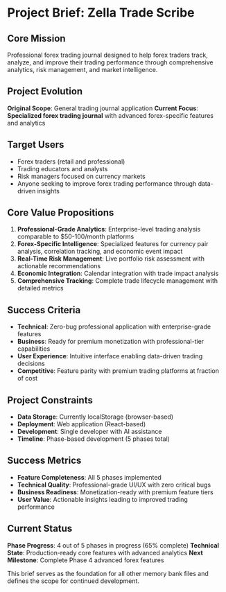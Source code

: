 # Project Brief: Zella Trade Scribe

## Core Mission
Professional forex trading journal designed to help forex traders track, analyze, and improve their trading performance through comprehensive analytics, risk management, and market intelligence.

## Project Evolution
**Original Scope**: General trading journal application
**Current Focus**: **Specialized forex trading journal** with advanced forex-specific features and analytics

## Target Users
- Forex traders (retail and professional)
- Trading educators and analysts
- Risk managers focused on currency markets
- Anyone seeking to improve forex trading performance through data-driven insights

## Core Value Propositions
1. **Professional-Grade Analytics**: Enterprise-level trading analysis comparable to $50-100/month platforms
2. **Forex-Specific Intelligence**: Specialized features for currency pair analysis, correlation tracking, and economic event impact
3. **Real-Time Risk Management**: Live portfolio risk assessment with actionable recommendations
4. **Economic Integration**: Calendar integration with trade impact analysis
5. **Comprehensive Tracking**: Complete trade lifecycle management with detailed metrics

## Success Criteria
- **Technical**: Zero-bug professional application with enterprise-grade features
- **Business**: Ready for premium monetization with professional-tier capabilities  
- **User Experience**: Intuitive interface enabling data-driven trading decisions
- **Competitive**: Feature parity with premium trading platforms at fraction of cost

## Project Constraints
- **Data Storage**: Currently localStorage (browser-based)
- **Deployment**: Web application (React-based)
- **Development**: Single developer with AI assistance
- **Timeline**: Phase-based development (5 phases total)

## Success Metrics
- **Feature Completeness**: All 5 phases implemented
- **Technical Quality**: Professional-grade UI/UX with zero critical bugs
- **Business Readiness**: Monetization-ready with premium feature tiers
- **User Value**: Actionable insights leading to improved trading performance

## Current Status
**Phase Progress**: 4 out of 5 phases in progress (65% complete)
**Technical State**: Production-ready core features with advanced analytics
**Next Milestone**: Complete Phase 4 advanced forex features

This brief serves as the foundation for all other memory bank files and defines the scope for continued development.
